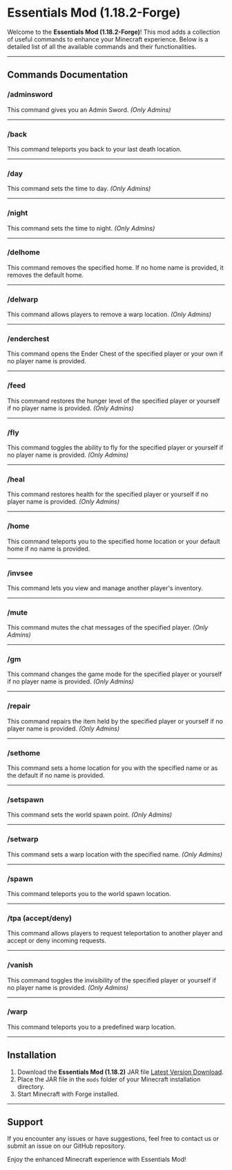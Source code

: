 # Essentials Mod (1.18.2-Forge)

Welcome to the **Essentials Mod (1.18.2-Forge)**! This mod adds a collection of useful commands to enhance your Minecraft experience. Below is a detailed list of all the available commands and their functionalities.

---

## Commands Documentation

### **/adminsword**
This command gives you an Admin Sword. *(Only Admins)*

---

### **/back**
This command teleports you back to your last death location.

---

### **/day**
This command sets the time to day. *(Only Admins)*

---

### **/night**
This command sets the time to night. *(Only Admins)*

---

### **/delhome <optional Home Name>**
This command removes the specified home. If no home name is provided, it removes the default home.

---

### **/delwarp <Warp Name>**
This command allows players to remove a warp location. *(Only Admins)*

---

### **/enderchest <optional PlayerName>**
This command opens the Ender Chest of the specified player or your own if no player name is provided.

---

### **/feed <optional PlayerName>**
This command restores the hunger level of the specified player or yourself if no player name is provided. *(Only Admins)*

---

### **/fly <optional PlayerName>**
This command toggles the ability to fly for the specified player or yourself if no player name is provided. *(Only Admins)*

---

### **/heal <optional PlayerName>**
This command restores health for the specified player or yourself if no player name is provided. *(Only Admins)*

---

### **/home <optional Home Name>**
This command teleports you to the specified home location or your default home if no name is provided.

---

### **/invsee <PlayerName>**
This command lets you view and manage another player's inventory.

---

### **/mute <PlayerName>**
This command mutes the chat messages of the specified player. *(Only Admins)*

---

### **/gm <gameMode> <optional PlayerName>**
This command changes the game mode for the specified player or yourself if no player name is provided. *(Only Admins)*

---

### **/repair <optional PlayerName>**
This command repairs the item held by the specified player or yourself if no player name is provided. *(Only Admins)*

---

### **/sethome <optional Home Name>**
This command sets a home location for you with the specified name or as the default if no name is provided.

---

### **/setspawn**
This command sets the world spawn point. *(Only Admins)*

---

### **/setwarp <Warp Name>**
This command sets a warp location with the specified name. *(Only Admins)*

---

### **/spawn**
This command teleports you to the world spawn location.

---

### **/tpa <PlayerName> (accept/deny)**
This command allows players to request teleportation to another player and accept or deny incoming requests.

---

### **/vanish <optional PlayerName>**
This command toggles the invisibility of the specified player or yourself if no player name is provided. *(Only Admins)*

---

### **/warp <Warp Name>**
This command teleports you to a predefined warp location.

---

## Installation

1. Download the **Essentials Mod (1.18.2)** JAR file [Latest Version Download](https://github.com/frame-dev/EssentialsMod-Mc1.18.2-Forge/releases/latest).
2. Place the JAR file in the `mods` folder of your Minecraft installation directory.
3. Start Minecraft with Forge installed.

---

## Support

If you encounter any issues or have suggestions, feel free to contact us or submit an issue on our GitHub repository.

Enjoy the enhanced Minecraft experience with Essentials Mod!

